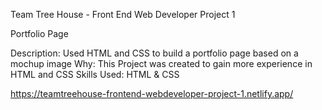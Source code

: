 Team Tree House - Front End Web Developer Project 1

Portfolio Page

Description: Used HTML and CSS to build a portfolio page based on a mochup image
Why: This Project was created to gain more experience in HTML and CSS
Skills Used: HTML & CSS

https://teamtreehouse-frontend-webdeveloper-project-1.netlify.app/
